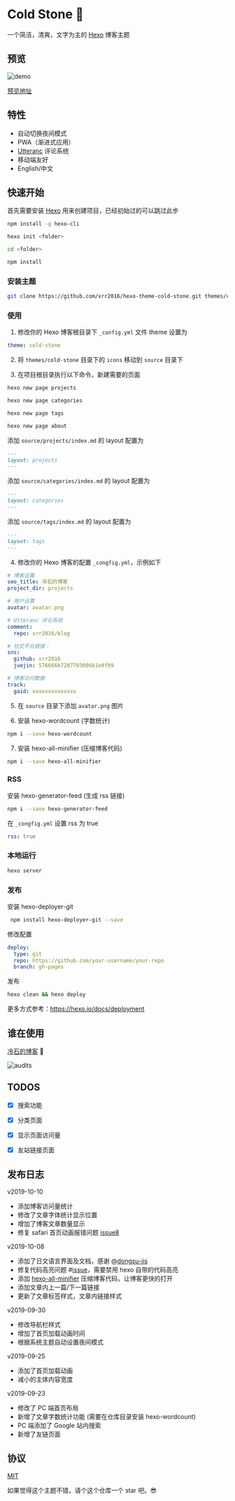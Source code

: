 # Cold Stone :tada:

一个简洁，清爽，文字为主的 [Hexo](https://hexo.io/zh-cn) 博客主题

## 预览

![demo](images/demo.gif)

[预览地址](https://coldstone.fun)

## 特性

- 自动切换夜间模式
- PWA（渐进式应用）
- [Utteranc](https://utteranc.es/) 评论系统
- 移动端友好
- English/中文

## 快速开始

首先需要安装 [Hexo](https://hexo.io) 用来创建项目，已经初始过的可以跳过此步

```sh
npm install -g hexo-cli

hexo init <folder>

cd <folder>

npm install
```

### 安装主题

```sh
git clone https://github.com/xrr2016/hexo-theme-cold-stone.git themes/cold-stone --depth 1
```

### 使用

1. 修改你的 Hexo 博客根目录下 `_config.yml` 文件 theme 设置为

```yml
theme: cold-stone
```

2. 将 `themes/cold-stone` 目录下的 `icons` 移动到 `source` 目录下

3. 在项目根目录执行以下命令，新建需要的页面

```sh
hexo new page projects

hexo new page categories

hexo new page tags

hexo new page about
```

添加 `source/projects/index.md` 的 layout 配置为

```md
---
layout: projects
---
```

添加 `source/categories/index.md` 的 layout 配置为

```md
---
layout: categories
---
```

添加 `source/tags/index.md` 的 layout 配置为

```md
---
layout: tags
---
```

4. 修改你的 Hexo 博客的配置 `_congfig.yml`，示例如下

```yml
# 博客设置
seo_title: 冷石的博客
project_dir: projects

# 用户设置
avatar: avatar.png

# Utteranc 评论系统
comment:
  repo: xrr2016/blog

# 社交平台链接：
sns:
  github: xrr2016
  juejin: 576666b7207703006b1e0f09

# 博客访问数据
track:
  gaid: xxxxxxxxxxxxxx
```

5. 在 `source` 目录下添加 `avatar.png` 图片

6. 安装 hexo-wordcount (字数统计)

```sh
npm i --save hexo-wordcount
```

7. 安装 hexo-all-minifier (压缩博客代码)

```sh
npm i --save hexo-all-minifier
```

### RSS

安装 hexo-generator-feed (生成 rss 链接)

```sh
npm i --save hexo-generator-feed
```

在 `_congfig.yml` 设置 rss 为 true

```yml
rss: true
```

### 本地运行

```sh
hexo server
```

### 发布

安装 hexo-deployer-git

```sh
 npm install hexo-deployer-git --save
```

修改配置

```yml
deploy:
  type: git
  repo: https://github.com/your-username/your-repo
  branch: gh-pages
```

发布

```sh
hexo clean && hexo deploy
```

更多方式参考：https://hexo.io/docs/deployment

## 谁在使用

[冷石的博客](https://coldstone.fun) 💯

![audits](images/audits.gif)

## TODOS

- [x] 搜索功能

- [x] 分类页面

- [x] 显示页面访问量

- [x] 友站链接页面

## 发布日志

v2019-10-10

- 添加博客访问量统计
- 修改了文章字体统计显示位置
- 增加了博客文章数量显示
- 修复 safari 首页动画报错问题 [issue8](https://github.com/xrr2016/hexo-theme-cold-stone/issues/8)

v2019-10-08

- 添加了日文语言界面及文档，感谢 @[dongsu-iis](https://github.com/dongsu-iis)
- 修复代码高亮问题 #[issue](https://github.com/xrr2016/hexo-theme-cold-stone/issues/7)，需要禁用 hexo 自带的代码高亮
- 添加 [hexo-all-minifier](https://github.com/chenzhutian/hexo-all-minifier#readme) 压缩博客代码，让博客更快的打开
- 添加文章内上一篇/下一篇链接
- 更新了文章标签样式，文章内链接样式

v2019-09-30

- 修改导航栏样式
- 增加了首页加载动画时间
- 根据系统主题自动设置夜间模式

v2019-09-25

- 添加了首页加载动画
- 减小的主体内容宽度

v2019-09-23

- 修改了 PC 端首页布局
- 新增了文章字数统计功能 (需要在仓库目录安装 hexo-wordcount)
- PC 端添加了 Google 站内搜索
- 新增了友链页面

## 协议

[MIT](LICENSE)

如果觉得这个主题不错，请个这个仓库一个 star 吧。😎
